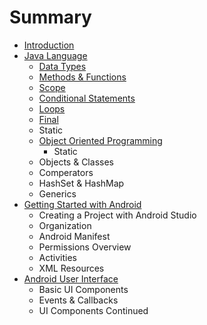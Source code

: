 # Summary

* [Introduction](README.md)
* [Java Language](java_language/java_language.md)
   * [Data Types](getting_started/datatypes_md.md)
   * [Methods & Functions](java_language/methods_&_functions.md)
   * [Scope](java_language/scope.md)
   * [Conditional Statements](java_language/conditional_statements.md)
   * [Loops](java_language/loops.md)
   * [Final](java_language/final_&_static.md)
   * Static
   * [Object Oriented Programming](java_language/object_oriented_programming.md)
       * Static
   * Objects & Classes
   * Comperators
   * HashSet & HashMap
   * Generics
* [Getting Started with Android](getting_started/gettingstartedwithandroid.md)
   * Creating a Project with Android Studio
   * Organization
   * Android Manifest
   * Permissions Overview
   * Activities
   * XML Resources
* [Android User Interface](android_ui/androiduser_interface.md)
   * Basic UI Components
   * Events & Callbacks
   * UI Components Continued

